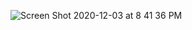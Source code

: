 ![Screen Shot 2020-12-03 at 8 41 36 PM](https://user-images.githubusercontent.com/19412160/101110905-0d5e6500-35a8-11eb-9401-fb22106e302e.png)
